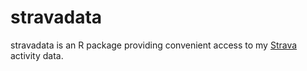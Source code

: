 # stravadata

stravadata is an R package providing convenient access to my [Strava](https://www.strava.com/) activity data.
